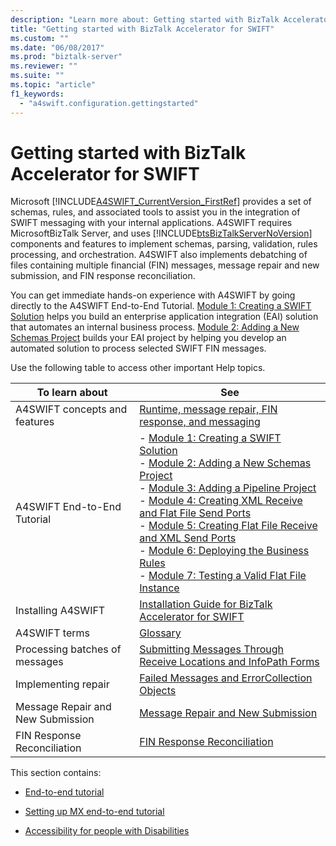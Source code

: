 ```yaml
---
description: "Learn more about: Getting started with BizTalk Accelerator for SWIFT"
title: "Getting started with BizTalk Accelerator for SWIFT"
ms.custom: ""
ms.date: "06/08/2017"
ms.prod: "biztalk-server"
ms.reviewer: ""
ms.suite: ""
ms.topic: "article"
f1_keywords:
  - "a4swift.configuration.gettingstarted"
---
```

# Getting started with BizTalk Accelerator for SWIFT
Microsoft [!INCLUDE[A4SWIFT_CurrentVersion_FirstRef](../../includes/a4swift-currentversion-firstref-md.md)] provides a set of schemas, rules, and associated tools to assist you in the integration of SWIFT messaging with your internal applications. A4SWIFT requires MicrosoftBizTalk Server, and uses [!INCLUDE[btsBizTalkServerNoVersion](../../includes/btsbiztalkservernoversion-md.md)] components and features to implement schemas, parsing, validation, rules processing, and orchestration. A4SWIFT also implements debatching of files containing multiple financial (FIN) messages, message repair and new submission, and FIN response reconciliation.

 You can get immediate hands-on experience with A4SWIFT by going directly to the A4SWIFT End-to-End Tutorial. [Module 1: Creating a SWIFT Solution](../../adapters-and-accelerators/accelerator-swift/module-1-creating-a-swift-solution.md) helps you build an enterprise application integration (EAI) solution that automates an internal business process. [Module 2: Adding a New Schemas Project](../../adapters-and-accelerators/accelerator-swift/module-2-adding-a-new-schemas-project.md) builds your EAI project by helping you develop an automated solution to process selected SWIFT FIN messages.

 Use the following table to access other important Help topics.

|To learn about|See|
|--------------------|---------|
|A4SWIFT concepts and features| [Runtime, message repair, FIN response, and messaging](../../adapters-and-accelerators/accelerator-swift/runtime-message-repair-fin-response-and-messaging.md)|
|A4SWIFT End-to-End Tutorial|-   [Module 1: Creating a SWIFT Solution](../../adapters-and-accelerators/accelerator-swift/module-1-creating-a-swift-solution.md)<br />-   [Module 2: Adding a New Schemas Project](../../adapters-and-accelerators/accelerator-swift/module-2-adding-a-new-schemas-project.md)<br />-   [Module 3: Adding a Pipeline Project](../../adapters-and-accelerators/accelerator-swift/module-3-adding-a-pipeline-project.md)<br />-   [Module 4: Creating XML Receive and Flat File Send Ports](../../adapters-and-accelerators/accelerator-swift/module-4-adding-an-xml-receive-location-and-flat-file-send-port.md)<br />-   [Module 5: Creating Flat File Receive and XML Send Ports](../../adapters-and-accelerators/accelerator-swift/module-5-adding-a-flat-file-receive-location-and-xml-send-port.md)<br />-   [Module 6: Deploying the Business Rules](../../adapters-and-accelerators/accelerator-swift/module-6-deploying-the-business-rules.md)<br />-   [Module 7: Testing a Valid Flat File Instance](../../adapters-and-accelerators/accelerator-swift/module-7-testing-a-valid-flat-file-instance.md)|
|Installing A4SWIFT|[Installation Guide for BizTalk Accelerator for SWIFT](/biztalk/adapters-and-accelerators/accelerator-swift/install-biztalk-accelerator-for-swift)|
|A4SWIFT terms|[Glossary](../../adapters-and-accelerators/accelerator-swift/glossary6.md)|
|Processing batches of messages|[Submitting Messages Through Receive Locations and InfoPath Forms](../../adapters-and-accelerators/accelerator-swift/submitting-messages-through-receive-locations-and-infopath-forms.md)|
|Implementing repair|[Failed Messages and ErrorCollection Objects](../../adapters-and-accelerators/accelerator-swift/failed-messages-and-errorcollection-objects.md)|
|Message Repair and New Submission|[Message Repair and New Submission](../../adapters-and-accelerators/accelerator-swift/message-repair-and-new-submission.md)|
|FIN Response Reconciliation|[FIN Response Reconciliation](../../adapters-and-accelerators/accelerator-swift/fin-response-reconciliation.md)|

 This section contains:

-   [End-to-end tutorial](../../adapters-and-accelerators/accelerator-swift/end-to-end-tutorial2.md)

- [Setting up MX end-to-end tutorial](../../adapters-and-accelerators/accelerator-swift/setting-up-mx-end-to-end-tutorial.md)

-   [Accessibility for people with Disabilities](../../adapters-and-accelerators/accelerator-swift/accessibility-for-people-with-disabilities2.md)

